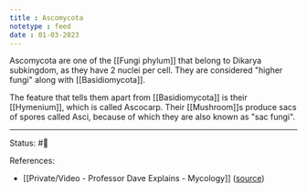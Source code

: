 ```yaml
---
title : Ascomycota
notetype : feed
date : 01-03-2023
---
```


Ascomycota are one of the [[Fungi phylum]] that belong to Dikarya subkingdom, as they have 2 nuclei per cell. They are considered "higher fungi" along with [[Basidiomycota]].

The feature that tells them apart from [[Basidiomycota]] is their [[Hymenium]], which is called Ascocarp. Their [[Mushroom]]s produce sacs of spores called Asci, because of which they are also known as "sac fungi".


-----

Status: #🌱 

References:
- [[Private/Video - Professor Dave Explains - Mycology]] ([source](https://www.youtube.com/watch?v=wqKNm_evkYA&list=PLybg94GvOJ9Hyyv_MD2Y7OPFxhnrKFsD6&ab_channel=ProfessorDaveExplains))

